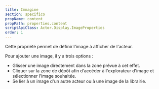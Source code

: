 ```yaml
---
title: Immagine
section: specifico
propName: content
propPath: properties.content
scriptApiClass: Actor.Display.ImageProperties
order: 1
---
```

Cette propriété permet de définir l'image à afficher de l'acteur.

Pour ajouter une image, il y a trois options :
- Glisser une image directement dans la zone prévue à cet effet.
- Cliquer sur la zone de dépôt afin d'accéder à l'explorateur d'image et sélectionner l'image souhaitée.
- Se lier à un image d'un autre acteur ou à une image de la librairie.

